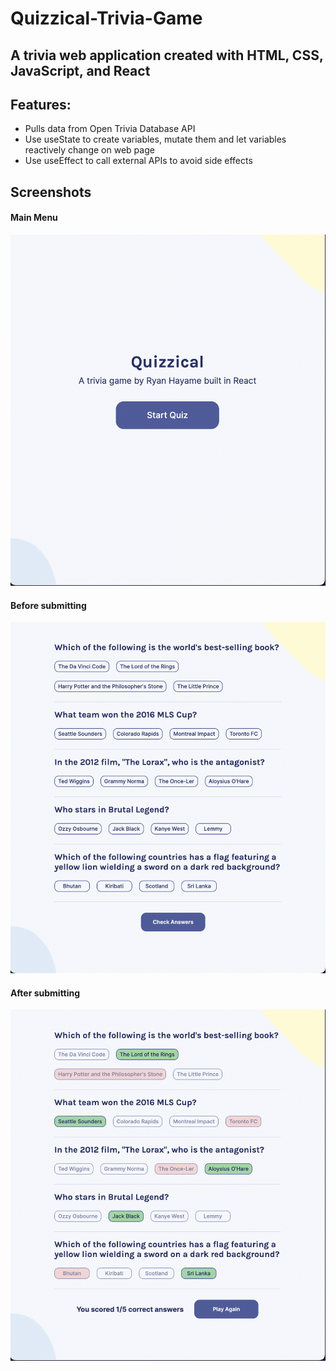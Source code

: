 # Quizzical-Trivia-Game
## A trivia web application created with HTML, CSS, JavaScript, and React

## Features:
- Pulls data from Open Trivia Database API
- Use useState to create variables, mutate them and let variables reactively change on web page
- Use useEffect to call external APIs to avoid side effects

## Screenshots
#### Main Menu
![](/screenshots/1.png)

#### Before submitting
![](/screenshots/2.png)

#### After submitting
![](/screenshots/3.png)
